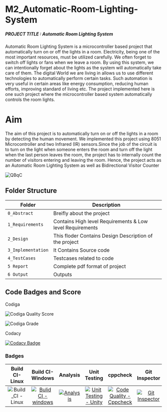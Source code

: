 # M2_Automatic-Room-Lighting-System
##### PROJECT TITLE : Automatic Room Lighting System
Automatic Room Lighting System is a microcontroller based project that automatically turn on or off the lights in a room. Electricity, being one of the most important resources, must be utilized carefully.
We often forget to switch off lights or fans when we leave a room. By using this system, we can intentionally forget about the lights as the system will automatically take care of them. The digital World we are living in allows us to use different technologies to automatically perform certain tasks. Such automation is very useful in certain areas like energy consumption, reducing human efforts, improving standard of living etc. The project implemented here is one such project where the microcontroller based system automatically controls the room lights.
# Aim
The aim of this project is to automatically turn on or off the lights in a room by detecting the human movement. We implemented this project using 8051 Microcontroller and two Infrared (IR) sensors.Since the job of the circuit is to turn on the light when someone enters the room and turn off the light when the last person leaves the room, the project has to internally count the number of visitors entering and leaving the room. Hence, the project acts as an Automatic Room Lighting System as well as Bidirectional Visitor Counter

![QBqC](https://user-images.githubusercontent.com/101176652/164607581-a1eca6f2-af41-44b6-9638-19e114810cd7.gif)

## Folder Structure
|Folder             | Description |
|-------------------| -----------------------------------------|
| `0_Abstract`      | Breifly about the project |
| `1_Requirements`  | Contains High level Requirements & Low level Requirements  |
| `2_Design`        | This floder Contains Design Description of the project |
| `3_Implementation`| It Contains Source code |
| `4_TestCases`     | Testcases related to code |
| `5 Report`        | Complete pdf format of project |
| `6 Output`        | Outputs |

## Code Badges and Score

Codiga

![Codiga Quality Score](https://api.codiga.io/project/32995/score/svg)

![Codiga Grade](https://api.codiga.io/project/32995/status/svg)

Codacy

[![Codacy Badge](https://app.codacy.com/project/badge/Grade/a53cd42f418f4ac8a642ad7e71fc8f2a)](https://www.codacy.com/gh/chvijaykrishna/M2_Automatic-Room-Lighting-System/dashboard?utm_source=github.com&amp;utm_medium=referral&amp;utm_content=chvijaykrishna/M2_Automatic-Room-Lighting-System&amp;utm_campaign=Badge_Grade)

### Badges
|Build CI-Linux|Build CI-Windows|Analysis|Unit Testing |cppcheck|Git Inspector|
|:--:|:--:|:--:|:--:|:--:|:--:|
|![Build_CI - Linux](https://github.com/chvijaykrishna/M2_Automatic-Room-Lighting-System/actions/workflows/Linux.yml/badge.svg)|[![Bulid CI - windows](https://github.com/chvijaykrishna/M2_Automatic-Room-Lighting-System/actions/workflows/Windows.yml/badge.svg)](https://github.com/chvijaykrishna/M2_Automatic-Room-Lighting-System/actions/workflows/Windows.yml)|[![Analysis](https://github.com/chvijaykrishna/M2_Automatic-Room-Lighting-System/actions/workflows/analysis.yml/badge.svg)](https://github.com/chvijaykrishna/M2_Automatic-Room-Lighting-System/actions/workflows/analysis.yml)|[![Unit Testing - Unity](https://github.com/chvijaykrishna/M2_Automatic-Room-Lighting-System/actions/workflows/unit_test.yml/badge.svg)](https://github.com/chvijaykrishna/M2_Automatic-Room-Lighting-System/actions/workflows/unit_test.yml)|[![Code Quality - Cppcheck](https://github.com/chvijaykrishna/M2_Automatic-Room-Lighting-System/actions/workflows/c-cpp.yml/badge.svg)](https://github.com/chvijaykrishna/M2_Automatic-Room-Lighting-System/actions/workflows/c-cpp.yml)|[![Git Inspector](https://github.com/chvijaykrishna/M2_Automatic-Room-Lighting-System/actions/workflows/git_insp.yml/badge.svg)](https://github.com/chvijaykrishna/M2_Automatic-Room-Lighting-System/actions/workflows/git_insp.yml)|

